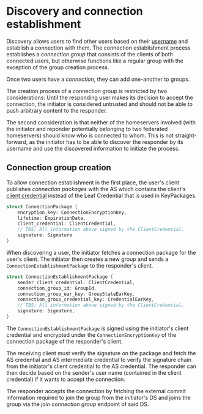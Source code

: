# Discovery and connection establishment

Discovery allows users to find other users based on their [username](../glossary.md#username) and establish a connection with them. The connection establishment process establishes a *connection group* that consists of the clients of both connected users, but otherwise functions like a regular group with the exception of the group creation process.

Once two users have a *connection*, they can add one-another to groups.

The creation process of a connection group is restricted by two considerations: Until the responding user makes its decision to accept the connection, the initiator is considered untrusted and should not be able to push arbitrary content to the responder.

The second consideration is that neither of the homeservers involved (with the initiator and reponder potentially belonging to two federated homeservers) should know who is connected to whom. This is not straight-forward, as the initiator has to be able to discover the responder by its username and use the discovered information to initiate the process.

## Connection group creation

To allow connection establishment in the first place, the user's client publishes *connection packages* with the AS which contains the client's [client credential](credentials.md#client-credentials) instead of the Leaf Credential that is used in KeyPackages.

```rust
struct ConnectionPackage {
    encryption_key: ConnectionEncryptionKey,
    lifetime: ExpirationData,
    client_credential: ClientCredential,
    // TBS: All information above signed by the ClientCredential.
    signature: Signature
}
```

When discovering a user, the initiator fetches a connection package for the user's client. The initiator then creates a new group and sends a `ConnectionEstablishmentPackage` to the responder's client.

```rust
struct ConnectionEstablishmentPackage {
    sender_client_credential: ClientCredential,
    connection_group_id: GroupId,
    connection_group_ear_key: GroupStateEarKey,
    connection_group_credential_key: CredentialEarKey,
    // TBS: All information above signed by the ClientCredential.
    signature: Signature,
}
```

The `ConnectionEstablishmentPackage` is signed using the initiator's client credential and encrypted under the `ConnectionEncryptionKey` of the connection package of the responder's client.

The receiving client must verify the signature on the package and fetch the AS credential and AS intermediate credential to verify the signature chain from the initiator's client credential to the AS credential. The responder can then decide based on the sender's user name (contained in the client credential) if it wants to accept the connection.

The responder accepts the connection by fetching the external commit information required to join the group from the initiator's DS and joins the group via the *join connection group* endpoint of said DS.
